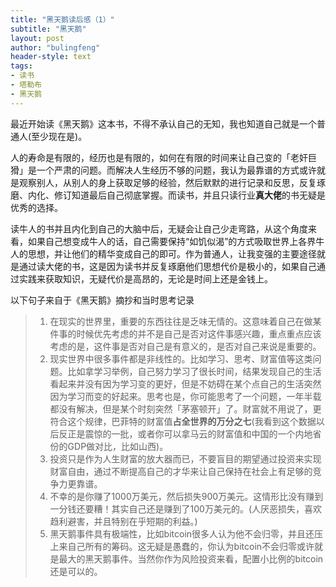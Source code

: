```yaml
---
title: "黑天鹅读后感（1）"
subtitle: "黑天鹅"
layout: post
author: "bulingfeng"
header-style: text
tags:
- 读书
- 塔勒布
- 黑天鹅
---
```


最近开始读《黑天鹅》这本书，不得不承认自己的无知，我也知道自己就是一个普通人(至少现在是)。

人的寿命是有限的，经历也是有限的，如何在有限的时间来让自己变的「老奸巨猾」是一个严肃的问题。而解决人生经历不够的问题，我认为最靠谱的方式或许就是观察别人，从别人的身上获取足够的经验，然后默默的进行记录和反思，反复琢磨、内化、修订知道最后自己彻底掌握。而读书，并且只读行业**真大佬**的书无疑是优秀的选择。

读牛人的书并且内化到自己的大脑中后，无疑会让自己少走弯路，从这个角度来看，如果自己想变成牛人的话，自己需要保持“如饥似渴”的方式吸取世界上各界牛人的思想，并让他们的精华变成自己的即可。作为普通人，让我变强的主要途径就是通过读大佬的书，这是因为读书并反复琢磨他们思想代价是极小的，如果自己通过实践来获取知识，无疑代价是高昂的，无论是时间上还是金钱上。

以下句子来自于《黑天鹅》摘抄和当时思考记录

> 1. 在现实的世界里，重要的东西往往是乏味无情的。这意味着自己在做某件事的时候优先考虑的并不是自己是否对这件事感兴趣，重点重点应该考虑的是，这件事是否对自己是有意义的，是否对自己来说是重要的。
> 2. 现实世界中很多事件都是非线性的。比如学习、思考、财富值等这类问题。比如拿学习举例，自己努力学习了很长时间，结果发现自己的生活看起来并没有因为学习变的更好，但是不妨碍在某个点自己的生活突然因为学习而变的好起来。思考也是，你可能思考了一个问题，一年半载都没有解决，但是某个时刻突然「茅塞顿开」了。财富就不用说了，更符合这个规律，巴菲特的财富值**占全世界的万分之七**(我看到这个数据以后反正是震惊的一批，或者你可以拿马云的财富值和中国的一个内地省份的GDP做对比，比如山西)。
> 3. 投资只是作为人生财富的放大器而已，不要盲目的期望通过投资来实现财富自由，通过不断提高自己的才华来让自己保持在社会上有足够的竞争力更靠谱。
> 4. 不幸的是你赚了1000万美元，然后损失900万美元。这情形比没有赚到一分钱还要糟！其实自己还是赚到了100万美元的。(人厌恶损失，喜欢趋利避害，并且特别在乎短期的利益。)
> 5. 黑天鹅事件具有极端性，比如bitcoin很多人认为他不会归零，并且还压上来自己所有的筹码。这无疑是愚蠢的，你认为bitcoin不会归零或许就是最大的黑天鹅事件。当然你作为风险投资来看，配置小比例的bitcoin还是可以的。